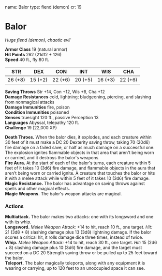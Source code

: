 name: Balor
type: fiend (demon)
cr: 19

# Balor 
_Huge fiend (demon), chaotic evil_

**Armor Class** 19 (natural armor)    
**Hit Points** 262 (21d12 + 126)    
**Speed** 40 ft., fly 80 ft. 

| STR      | DEX     | CON      | INT     | WIS     | CHA     |
|----------|---------|----------|---------|---------|---------|
| 26 (+8)  | 15 (+2) | 22 (+6)  | 20 (+5) | 16 (+3) | 22 (+6) |

**Saving Throws** Str +14, Con +12, Wis +9, Cha +12    
**Damage Resistances** cold, lightning; bludgeoning, piercing, and slashing from nonmagical attacks    
**Damage Immunities** fire, poison    
**Condition Immunities** poisoned    
**Senses** truesight 120 ft., passive Perception 13    
**Languages** Abyssal, telepathy 120 ft.    
**Challenge** 19 (22,000 XP) 

**Death Throes.** When the balor dies, it explodes, and each creature within 30 feet of it must make a DC 20 Dexterity saving throw, taking 70 (20d6) fire damage on a failed save, or half as much damage on a successful one. The explosion ignites flammable objects in that area that aren't being worn or carried, and it destroys the balor's weapons.    
**Fire Aura.** At the start of each of the balor's turns, each creature within 5 feet of it takes 10 (3d6) fire damage, and flammable objects in the aura that aren't being worn or carried ignite. A creature that touches the balor or hits it with a melee attack while within 5 feet of it takes 10 (3d6) fire damage.    
**Magic Resistance.** The balor has advantage on saving throws against spells and other magical effects.    
**Magic Weapons.** The balor's weapon attacks are magical. 

### Actions 
**Multiattack.** The balor makes two attacks: one with its longsword and one with its whip.    
**Longsword.** _Melee Weapon Attack:_ +14 to hit, reach 10 ft., one target. _Hit:_ 21 (3d8 + 8) slashing damage plus 13 (3d8) lightning damage. If the balor scores a critical hit, it rolls damage dice three times, instead of twice.    
**Whip.** _Melee Weapon Attack:_ +14 to hit, reach 30 ft., one target. _Hit:_ 15 (2d6 + 8) slashing damage plus 10 (3d6) fire damage, and the target must succeed on a DC 20 Strength saving throw or be pulled up to 25 feet toward the balor.    
**Teleport.** The balor magically teleports, along with any equipment it is wearing or carrying, up to 120 feet to an unoccupied space it can see.